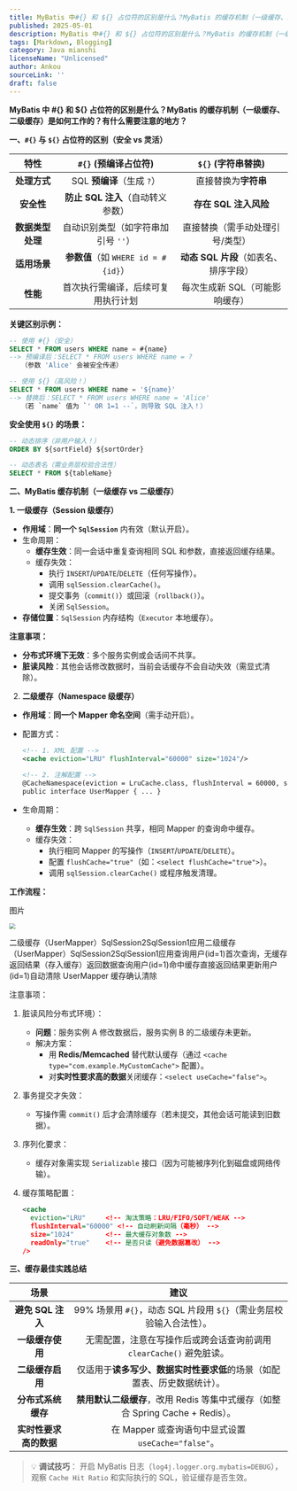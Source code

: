 ```yaml
---
title: MyBatis 中#{} 和 ${} 占位符的区别是什么？MyBatis 的缓存机制（一级缓存、二级缓存）是如何工作的？有什么需要注意的地方？
published: 2025-05-01
description: MyBatis 中#{} 和 ${} 占位符的区别是什么？MyBatis 的缓存机制（一级缓存、二级缓存）是如何工作的？有什么需要注意的地方？
tags: [Markdown, Blogging]
category: Java mianshi
licenseName: "Unlicensed"
author: Ankou
sourceLink: ''
draft: false
---
```

**MyBatis 中 #{} 和 ${} 占位符的区别是什么？MyBatis 的缓存机制（一级缓存、二级缓存）是如何工作的？有什么需要注意的地方？**

**一、`#{}` 与 `${}` 占位符的区别（安全 vs 灵活）**

|     **特性**     |      **`#{}` (预编译占位符)**       |        **`${}` (字符串替换)**         |
| :--------------: | :---------------------------------: | :-----------------------------------: |
|   **处理方式**   |     SQL **预编译**（生成 `?`）      |         直接替换为**字符串**          |
|    **安全性**    |  **防止 SQL 注入**（自动转义参数）  |         **存在 SQL 注入风险**         |
| **数据类型处理** | 自动识别类型（如字符串加引号 `''`） |    直接替换（需手动处理引号/类型）    |
|   **适用场景**   | **参数值**（如 `WHERE id = #{id}`） | **动态 SQL 片段**（如表名、排序字段） |
|     **性能**     | 首次执行需编译，后续可复用执行计划  |    每次生成新 SQL（可能影响缓存）     |

**关键区别示例：**

```sql
-- 使用 #{}（安全）
SELECT * FROM users WHERE name = #{name}
--> 预编译后：SELECT * FROM users WHERE name = ? 
   （参数 'Alice' 会被安全传递）

-- 使用 ${}（高风险！）
SELECT * FROM users WHERE name = '${name}'
--> 替换后：SELECT * FROM users WHERE name = 'Alice'
   （若 `name` 值为 `' OR 1=1 --`，则导致 SQL 注入！）
```

**安全使用 `${}` 的场景：**

```sql
-- 动态排序（非用户输入！）
ORDER BY ${sortField} ${sortOrder}

-- 动态表名（需业务层校验合法性）
SELECT * FROM ${tableName}
```

**二、MyBatis 缓存机制（一级缓存 vs 二级缓存）**

 **1. 一级缓存（Session 级缓存）**

- **作用域**：**同一个 `SqlSession`** 内有效（默认开启）。
- 生命周期：
  - **缓存生效**：同一会话中重复查询相同 SQL 和参数，直接返回缓存结果。
  - 缓存失效：
    - 执行 `INSERT`/`UPDATE`/`DELETE`（任何写操作）。
    - 调用 `sqlSession.clearCache()`。
    - 提交事务（`commit()`）或回滚（`rollback()`）。
    - 关闭 `SqlSession`。
- **存储位置**：`SqlSession` 内存结构（`Executor` 本地缓存）。

 **注意事项：**

- **分布式环境下无效**：多个服务实例或会话间不共享。
- **脏读风险**：其他会话修改数据时，当前会话缓存不会自动失效（需显式清除）。

2. **二级缓存（Namespace 级缓存）**

- **作用域**：**同一个 Mapper 命名空间**（需手动开启）。

- 配置方式：

  ```xml
  <!-- 1. XML 配置 -->
  <cache eviction="LRU" flushInterval="60000" size="1024"/>
  
  <!-- 2. 注解配置 -->
  @CacheNamespace(eviction = LruCache.class, flushInterval = 60000, size = 1024)
  public interface UserMapper { ... }
  ```

- 生命周期：

  - **缓存生效**：跨 `SqlSession` 共享，相同 Mapper 的查询命中缓存。
  - 缓存失效：
    - 执行相同 Mapper 的写操作（`INSERT`/`UPDATE`/`DELETE`）。
    - 配置 `flushCache="true"`（如：`<select flushCache="true">`）。
    - 调用 `sqlSession.clearCache()` 或程序触发清理。

**工作流程：**

图片

<img src="/q_img/MyBatis 缓存机制.png" style="zoom: 67%;" />

二级缓存（UserMapper）SqlSession2SqlSession1应用二级缓存（UserMapper）SqlSession2SqlSession1应用查询用户(id=1)首次查询，无缓存返回结果（存入缓存）返回数据查询用户(id=1)命中缓存直接返回结果更新用户(id=1)自动清除 UserMapper 缓存确认清除

 注意事项：

1. 脏读风险分布式环境）：

   - **问题**：服务实例 A 修改数据后，服务实例 B 的二级缓存未更新。
   - 解决方案：
     - 用 **Redis/Memcached** 替代默认缓存（通过 `<cache type="com.example.MyCustomCache">` 配置）。
     - 对**实时性要求高的数据**关闭缓存：`<select useCache="false">`。

2. 事务提交才失效：

   - 写操作需 `commit()` 后才会清除缓存（若未提交，其他会话可能读到旧数据）。

3. 序列化要求：

   - 缓存对象需实现 `Serializable` 接口（因为可能被序列化到磁盘或网络传输）。

4. 缓存策略配置：

   ```xml
   <cache
     eviction="LRU"     <!-- 淘汰策略：LRU/FIFO/SOFT/WEAK -->
     flushInterval="60000" <!-- 自动刷新间隔（毫秒） -->
     size="1024"        <!-- 最大缓存对象数 -->
     readOnly="true"    <!-- 是否只读（避免数据篡改） -->
   />
   ```

**三、缓存最佳实践总结**

|        **场景**        |                           **建议**                           |
| :--------------------: | :----------------------------------------------------------: |
|   **避免 SQL 注入**    | 99% 场景用 `#{}`，动态 SQL 片段用 `${}`（需业务层校验输入合法性）。 |
|    **一级缓存使用**    | 无需配置，注意在写操作后或跨会话查询前调用 `clearCache()` 避免脏读。 |
|    **二级缓存启用**    | 仅适用于**读多写少、数据实时性要求低**的场景（如配置表、历史数据统计）。 |
|   **分布式系统缓存**   | **禁用默认二级缓存**，改用 Redis 等集中式缓存（如整合 Spring Cache + Redis）。 |
| **实时性要求高的数据** |     在 Mapper 或查询语句中显式设置 `useCache="false"`。      |

> 💡 **调试技巧**：
> 开启 MyBatis 日志（`log4j.logger.org.mybatis=DEBUG`），观察 `Cache Hit Ratio` 和实际执行的 SQL，验证缓存是否生效。